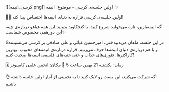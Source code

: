 ![[کرسی_انیمه.png]]
اولین جلسه‌ی کرسی – موضوع: انیمه ✨ 

🍖😁 اولین جلسه‌ی کرسی قراره به دنیای انیمه‌ها اختصاص پیدا کنه!

اگه انیمه‌بازین، تازه می‌خواید شروع کنید، یا کنجکاوید بدونید این همه هیاهو درباره‌ی چیه، این دورهمی مخصوص شماست✨

👍در این جلسه، ماهان مریدبیدختی، امیرحسین غیاثی و علی صادقی بر کرسی می‌نشینند و با هم درباره‌ی دنیای انیمه‌ها حرف می‌زنیم.
قراره درباره‌ی انیمه‌های محبوب، بهترین کاراکترها، تئوری‌های جذاب و حتی جنبه‌های فلسفی انیمه‌ها صحبت کنیم!  

🗓 زمان: یکشنبه 21 بهمن ساعت 5
📍 مکان: انجمن علمی کامپیوتر

👌 اگه شرکت می‌کنید، این پست رو لایک کنید تا یه تخمینی از آمار اولین جلسه داشته باشیم
